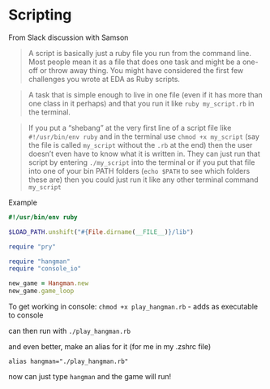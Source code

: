 # Scripting

From Slack discussion with Samson

>A script is basically just a ruby file you run from the command line. Most people mean it as a file that does one task and might be a one-off or throw away thing.
You might have considered the first few challenges you wrote at EDA as Ruby scripts.

>A task that is simple enough to live in one file (even if it has more than one class in it perhaps) and that you run it like `ruby my_script.rb` in the terminal.

>If you put a “shebang” at the very first line of a script file like `#!/usr/bin/env ruby` and in the terminal use `chmod +x my_script` (say the file is called `my_script` without the `.rb` at the end) then the user doesn’t even have to know what it is written in. They can just run that script by entering `./my_script` into the terminal or if you put that file into one of your bin PATH folders (`echo $PATH` to see which folders these are) then you could just run it like any other terminal command `my_script`


Example

```ruby
#!/usr/bin/env ruby

$LOAD_PATH.unshift("#{File.dirname(__FILE__)}/lib")

require "pry"

require "hangman"
require "console_io"

new_game = Hangman.new
new_game.game_loop
```

To get working in console:
`chmod +x play_hangman.rb` - adds as executable to console

can then run with `./play_hangman.rb`

and even better, make an alias for it (for me in my .zshrc file)

`alias hangman="./play_hangman.rb"`

now can just type `hangman` and the game will run!
